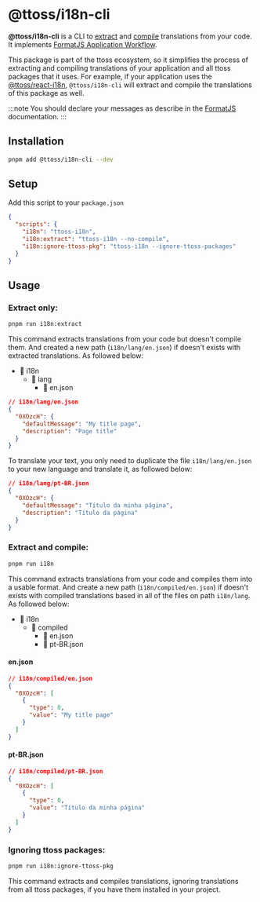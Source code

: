 # @ttoss/i18n-cli

**@ttoss/i18n-cli** is a CLI to [extract](https://formatjs.io/docs/getting-started/message-extraction) and [compile](https://formatjs.io/docs/getting-started/message-distribution) translations from your code. It implements [FormatJS Application Workflow](https://formatjs.io/docs/getting-started/application-workflow).

This package is part of the ttoss ecosystem, so it simplifies the process of extracting and compiling translations of your application and all ttoss packages that it uses. For example, if your application uses the [@ttoss/react-i18n](./react-i18n/), `@ttoss/i18n-cli` will extract and compile the translations of this package as well.

:::note
You should declare your messages as describe in the [FormatJS](https://formatjs.io/docs/getting-started/message-declaration) documentation.
:::

## Installation

```sh
pnpm add @ttoss/i18n-cli --dev
```

## Setup

Add this script to your `package.json`

```json
{
  "scripts": {
    "i18n": "ttoss-i18n",
    "i18n:extract": "ttoss-i18n --no-compile",
    "i18n:ignore-ttoss-pkg": "ttoss-i18n --ignore-ttoss-packages"
  }
}
```

## Usage

### Extract only:

```sh
pnpm run i18n:extract
```

This command extracts translations from your code but doesn't compile them. And created a new path (`i18n/lang/en.json`) if doesn't exists with extracted translations. As followed below:

- 📂 i18n
  - 📂 lang
    - 📄 en.json

```json
// i18n/lang/en.json
{
  "0XOzcH": {
    "defaultMessage": "My title page",
    "description": "Page title"
  }
}
```

To translate your text, you only need to duplicate the file `i18n/lang/en.json` to your new language and translate it, as followed below:

```json
// i18n/lang/pt-BR.json
{
  "0XOzcH": {
    "defaultMessage": "Título da minha página",
    "description": "Título da página"
  }
}
```

### Extract and compile:

```sh
pnpm run i18n
```

This command extracts translations from your code and compiles them into a usable format. And create a new path (`i18n/compiled/en.json`) if doesn't exists with compiled translations based in all of the files on path `i18n/lang`. As followed below:

- 📂 i18n
  - 📂 compiled
    - 📄 en.json
    - 📄 pt-BR.json

#### en.json

```json
// i18n/compiled/en.json
{
  "0XOzcH": [
    {
      "type": 0,
      "value": "My title page"
    }
  ]
}
```

#### pt-BR.json

```json
// i18n/compiled/pt-BR.json
{
  "0XOzcH": [
    {
      "type": 0,
      "value": "Título da minha página"
    }
  ]
}
```

### Ignoring ttoss packages:

```sh
pnpm run i18n:ignore-ttoss-pkg
```

This command extracts and compiles translations, ignoring translations from all ttoss packages, if you have them installed in your project.

